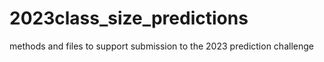 # 2023class_size_predictions
methods and files to support submission to the 2023 prediction challenge
